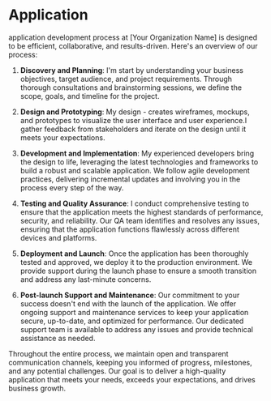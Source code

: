 # Application
application development process at [Your Organization Name] is designed to be efficient, collaborative, and results-driven. Here's an overview of our process:

1. **Discovery and Planning**: I'm start by understanding your business objectives, target audience, and project requirements. Through thorough consultations and brainstorming sessions, we define the scope, goals, and timeline for the project.

2. **Design and Prototyping**: My design - creates wireframes, mockups, and prototypes to visualize the user interface and user experience.I gather feedback from stakeholders and iterate on the design until it meets your expectations.

3. **Development and Implementation**: My experienced developers bring the design to life, leveraging the latest technologies and frameworks to build a robust and scalable application. We follow agile development practices, delivering incremental updates and involving you in the process every step of the way.

4. **Testing and Quality Assurance**: I conduct comprehensive testing to ensure that the application meets the highest standards of performance, security, and reliability. Our QA team identifies and resolves any issues, ensuring that the application functions flawlessly across different devices and platforms.

5. **Deployment and Launch**: Once the application has been thoroughly tested and approved, we deploy it to the production environment. We provide support during the launch phase to ensure a smooth transition and address any last-minute concerns.

6. **Post-launch Support and Maintenance**: Our commitment to your success doesn't end with the launch of the application. We offer ongoing support and maintenance services to keep your application secure, up-to-date, and optimized for performance. Our dedicated support team is available to address any issues and provide technical assistance as needed.

Throughout the entire process, we maintain open and transparent communication channels, keeping you informed of progress, milestones, and any potential challenges. Our goal is to deliver a high-quality application that meets your needs, exceeds your expectations, and drives business growth.
